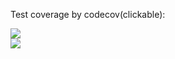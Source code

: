 Test coverage by codecov(clickable):

<a href="https://codecov.io/gh/realtroffy/Telegram_bot" >
<img src="https://codecov.io/gh/realtroffy/Telegram_bot/branch/master/graph/badge.svg?token=JRQELFXD7J"/>
</a>
<br>
<a href="https://app.travis-ci.com/realtroffy/Telegram_bot" >
<img src="https://app.travis-ci.com/realtroffy/Telegram_bot.svg?branch=master"/>
</a>
